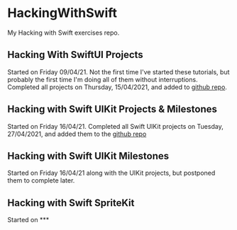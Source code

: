 # HackingWithSwift
My Hacking with Swift exercises repo.

## Hacking With SwiftUI Projects
Started on Friday 09/04/21. Not the first time I've started these tutorials, but probably the first time I'm doing all of them without interruptions.
Completed all projects on Thursday, 15/04/2021, and added to [github repo](https://github.com/LeTarrask/HackingWithSwift/tree/main/SwiftUI_Projects_OK).

## Hacking with Swift UIKit Projects & Milestones
Started on Friday 16/04/21.
Completed all Swift UIKit projects on Tuesday, 27/04/2021, and added them to the [github repo](https://github.com/LeTarrask/HackingWithSwift/tree/main/Classic_Projects_OK)

## Hacking with Swift UIKit Milestones
Started on Friday 16/04/21 along with the UIKit projects, but postponed them to complete later.

## Hacking with Swift SpriteKit
Started on ***
